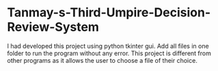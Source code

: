 # Tanmay-s-Third-Umpire-Decision-Review-System
I had developed this project using python tkinter gui.
Add all files in one folder to run the program without any error.
This project is different from other programs as it allows the user to choose a file of their choice.
